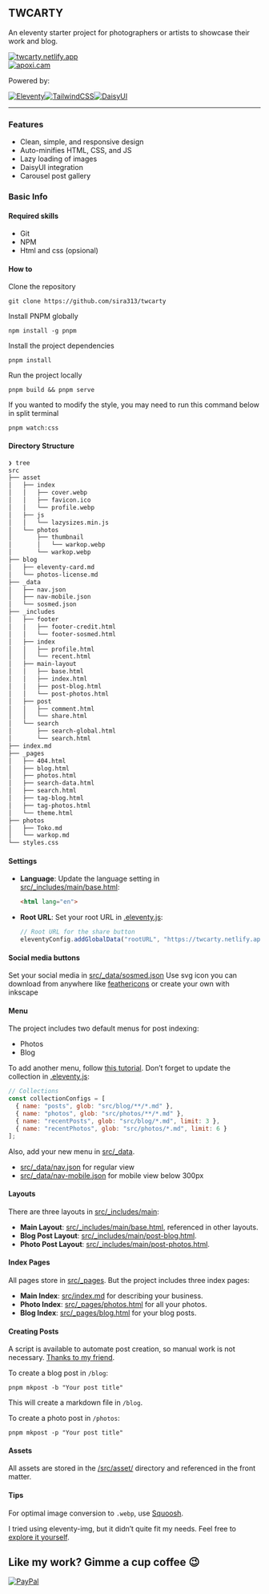 ## TWCARTY
An eleventy starter project for photographers or artists to showcase their work and blog.

[![twcarty.netlify.app](https://img.shields.io/badge/LIVE-twcarty.netlify.app-blue?style=for-the-badge)](https://twcarty.netlify.app/)  
[![apoxi.cam](https://img.shields.io/badge/SAMPLE-apoxi.cam-blue?style=for-the-badge)](https://apoxi.cam/)

Powered by:

[![Eleventy](https://img.shields.io/badge/Eleventy-000000?style=for-the-badge&logo=eleventy&logoColor=white)](https://www.11ty.dev/)[![TailwindCSS](https://img.shields.io/badge/tailwindcss-%2338B2AC.svg?style=for-the-badge&logo=tailwind-css&logoColor=white)](https://tailwindcss.com/)[![DaisyUI](https://img.shields.io/badge/daisyui-5A0EF8?style=for-the-badge&logo=daisyui&logoColor=white)](https://daisyui.com/)

---

### Features
- Clean, simple, and responsive design
- Auto-minifies HTML, CSS, and JS
- Lazy loading of images
- DaisyUI integration
- Carousel post gallery

### Basic Info

#### Required skills

- Git
- NPM
- Html and css (opsional)

#### How to

Clone the repository
```
git clone https://github.com/sira313/twcarty
```
Install PNPM globally
```
npm install -g pnpm
```
Install the project dependencies
```
pnpm install
```
Run the project locally
```
pnpm build && pnpm serve
```
If you wanted to modify the style, you may need to run this command below in split terminal
```
pnpm watch:css
```

#### Directory Structure
```bash
❯ tree
src
├── asset
│   ├── index
│   │   ├── cover.webp
│   │   ├── favicon.ico
│   │   └── profile.webp
│   ├── js
│   │   └── lazysizes.min.js
│   └── photos
│       ├── thumbnail
│       │   └── warkop.webp
│       └── warkop.webp
├── blog
│   ├── eleventy-card.md
│   └── photos-license.md
├── _data
│   ├── nav.json
│   ├── nav-mobile.json
│   └── sosmed.json
├── _includes
│   ├── footer
│   │   ├── footer-credit.html
│   │   └── footer-sosmed.html
│   ├── index
│   │   ├── profile.html
│   │   └── recent.html
│   ├── main-layout
│   │   ├── base.html
│   │   ├── index.html
│   │   ├── post-blog.html
│   │   └── post-photos.html
│   ├── post
│   │   ├── comment.html
│   │   └── share.html
│   └── search
│       ├── search-global.html
│       └── search.html
├── index.md
├── _pages
│   ├── 404.html
│   ├── blog.html
│   ├── photos.html
│   ├── search-data.html
│   ├── search.html
│   ├── tag-blog.html
│   ├── tag-photos.html
│   └── theme.html
├── photos
│   ├── Toko.md
│   └── warkop.md
└── styles.css

```

#### Settings
- **Language**: Update the language setting in [src/_includes/main/base.html](https://github.com/sira313/TWCARTY/blob/main/src/_includes/main/base.html#L2):
  ```html
  <html lang="en">
  ```
- **Root URL**: Set your root URL in [.eleventy.js](https://github.com/sira313/TWCARTY/blob/main/.eleventy.js#L17):
  ```javascript
  // Root URL for the share button
  eleventyConfig.addGlobalData("rootURL", "https://twcarty.netlify.app");
  ```

#### Social media buttons
Set your social media in [src/_data/sosmed.json](src/_data/sosmed.json)
Use svg icon you can download from anywhere like [feathericons](https://feathericons.com
) or create your own with inkscape

#### Menu
The project includes two default menus for post indexing:
- Photos
- Blog

To add another menu, follow [this tutorial](https://www.youtube.com/watch?v=kzf9A9tkkl4). Don’t forget to update the collection in [.eleventy.js](https://github.com/sira313/TWCARTY/blob/main/.eleventy.js#L24-L29):
```javascript
// Collections
const collectionConfigs = [
  { name: "posts", glob: "src/blog/**/*.md" },
  { name: "photos", glob: "src/photos/**/*.md" },
  { name: "recentPosts", glob: "src/blog/*.md", limit: 3 },
  { name: "recentPhotos", glob: "src/photos/*.md", limit: 6 }
];
```
Also, add your new menu in [src/_data](/src/_data/).
- [src/_data/nav.json](src/_data/nav.json) for regular view
- [src/_data/nav-mobile.json](src/_data/nav-mobile.json) for mobile view below 300px

#### Layouts
There are three layouts in [src/_includes/main](/src/_includes/main):
- **Main Layout**: [src/_includes/main/base.html](/src/_includes/main/base.html), referenced in other layouts.
- **Blog Post Layout**: [src/_includes/main/post-blog.html](/src/_includes/main/post-blog.html).
- **Photo Post Layout**: [src/_includes/main/post-photos.html](/src/_includes/main/post-photos.html).

#### Index Pages
All pages store in [src/_pages](src/_pages). But the project includes three index pages:
- **Main Index**: [src/index.md](/src/index.md) for describing your business.
- **Photo Index**: [src/_pages/photos.html](/src/_pages/photos.html) for all your photos.
- **Blog Index**: [src/_pages/blog.html](/src/_pages/blog.html) for your blog posts.

#### Creating Posts
A script is available to automate post creation, so manual work is not necessary. [Thanks to my friend](https://github.com/mustofa-id).

To create a blog post in `/blog`:
```
pnpm mkpost -b "Your post title"
```
This will create a markdown file in `/blog`.

To create a photo post in `/photos`:
```
pnpm mkpost -p "Your post title"
```

#### Assets
All assets are stored in the [/src/asset/](/src/asset/) directory and referenced in the front matter.

#### Tips
For optimal image conversion to `.webp`, use [Squoosh](https://squoosh.app/).

I tried using eleventy-img, but it didn’t quite fit my needs. Feel free to [explore it yourself](https://www.11ty.dev/docs/plugins/image/).

## Like my work? Gimme a cup coffee 😉
[![PayPal](https://img.shields.io/badge/PayPal-00457C?style=for-the-badge&logo=paypal&logoColor=white)](https://paypal.me/aflasio) 
